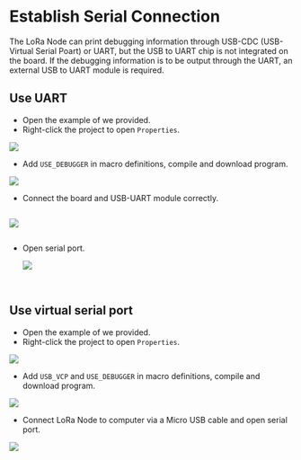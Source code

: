 # Establish Serial Connection

The LoRa Node can print debugging information through USB-CDC (USB-Virtual Serial Poart) or UART, but the USB to UART chip is not integrated on the board. If the debugging information is to be output through the UART, an external USB to UART module is required.

## Use UART

- Open the example of we provided.
- Right-click the project to open `Properties`.

![](img/establish_serial_connection/03.png)

- Add `USE_DEBUGGER` in macro definitions, compile and download program.

![](img/establish_serial_connection/04.png)

- Connect the board and USB-UART module correctly.

```Tip:: The LoRa Node and USB-UART module are connect as below (if the LoRa Node is powered via USB or battery, the UART module&#39;s 3.3 / 5V pin do not need connect, just need TXD, RXD, GND).

```

![](img/establish_serial_connection/02.png)

```Tip:: When using UART, the TX and RX pins used in the program should be corresponding to the TX and RX pins on the board. In the routine we provide, we use TX-PA9 and RX-PA10. Therefore, TX of UART module should be connected to TX(PA9) of board, RX of UART module should be connected to RX(PA10) of board.

```

- Open serial port.

  ![](img/establish_serial_connection/05.png)

&nbsp;

## Use virtual serial port

- Open the example of we provided.
- Right-click the project to open `Properties`.

![](img/establish_serial_connection/03.png)

- Add `USB_VCP` and `USE_DEBUGGER`  in macro definitions, compile and download program.	

![](img/establish_serial_connection/01.png)

- Connect LoRa Node to computer via a Micro USB cable and open serial port.

![](img/establish_serial_connection/06.png)